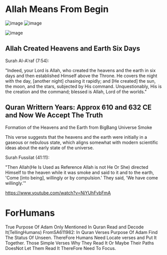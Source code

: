 # Allah Means From Begin



![image](https://github.com/user-attachments/assets/521184bd-4088-457e-9238-23ab6d3c4cbd)
![image](https://github.com/user-attachments/assets/232aab3b-f4bc-4b88-aa26-a76e2ea71c31)

![image](https://github.com/user-attachments/assets/6df03ccc-113b-4e54-a50c-d4749e0222e0)

## Allah Created Heavens and Earth Six Days

Surah Al-A'raf (7:54):

"Indeed, your Lord is Allah, who created the heavens and the earth in six days and then established Himself above the Throne. He covers the night with the day, [another night] chasing it rapidly; and [He created] the sun, the moon, and the stars, subjected by His command. Unquestionably, His is the creation and the command; blessed is Allah, Lord of the worlds."

## Quran Writtern Years: Approx 610 and 632 CE and Now We Accept The Truth

Formation of the Heavens and the Earth from BigBang Universe Smoke



This verse suggests that the heavens and the earth were initially in a gaseous or nebulous state, which aligns somewhat with modern scientific ideas about the early state of the universe.

Surah Fussilat (41:11):

"Then Allah(He Is Used as Reference Allah is not He Or She) directed Himself to the heaven while it was smoke and said to it and to the earth, 'Come [into being], willingly or by compulsion.' They said, 'We have come willingly.'"

https://www.youtube.com/watch?v=NjYUhFvbFmA

# ForHumans

True Purpose Of Adam Only Mentioned In Quran Read and Decode It(TellingHumans)
FromSA611982: In Quran Verses Purpose Of Adam Find The Status Of Unseen. ThereFore Humans Need Locate verses and Put It Together. Those Simple Verses Why They Read It Or Maybe Their Paths DoesNot Let Them Read It ThereFore Need To Focus.
